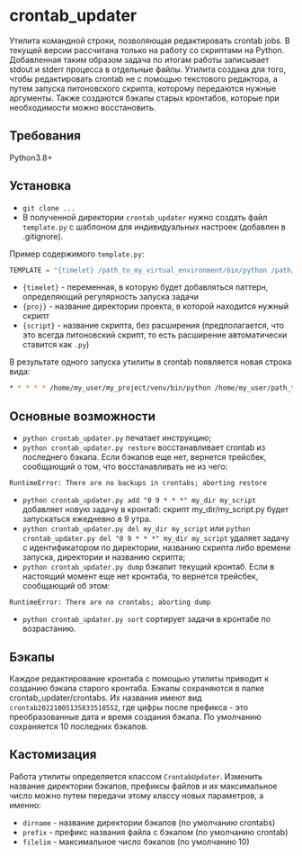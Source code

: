 # crontab_updater

Утилита командной строки, позволяющая редактировать crontab jobs. 
В текущей версии рассчитана только на работу со скриптами на Python. 
Добавленная таким образом задача по итогам работы записывает 
stdout и stderr процесса в отдельные файлы. Утилита создана для того, 
чтобы редактировать crontab не с помощью текстового редактора, 
а путем запуска питоновского скрипта, которому передаются нужные аргументы. Также 
создаются бэкапы старых кронтабов, которые при необходимости можно восстановить.

## Требования

Python3.8+

## Установка

* `git clone ...`
* В полученной директории `crontab_updater` нужно создать файл `template.py` 
с шаблоном для индивидуальных настроек (добавлен в .gitignore).

Пример содержимого `template.py`:
```python
TEMPLATE = "{timelet} /path_to_my_virtual_environment/bin/python /path/{proj}/{script}.py > /path/{proj}/{script}.log 2> path/{proj}/{script}.err\n"
```
* `{timelet}` - переменная, в которую будет добавляться паттерн, определяющий регулярность 
запуска задачи
* `{proj}` - название директории проекта, в которой находится нужный скрипт
* `{script}` - название скрипта, без расширения (предполагается, что это всегда 
питоновский скрипт, то есть расширение автоматически ставится как `.py`)

В результате одного запуска утилиты в сrontab появляется новая строка вида:
```bash
* * * * * /home/my_user/my_project/venv/bin/python /home/my_user/path_to_my_project/my_script.py > /home/my_user/path_to_my_project/my_script.log 2> /home/my_user/path_to_my_project/my_script.err
```

## Основные возможности

- `python crontab_updater.py` печатает инструкцию;
- `python crontab_updater.py restore` восстанавливает crontab из последнего бэкапа. Если бэкапов 
еще нет, вернется трейсбек, сообщающий о том, что восстанавливать не из чего:
```
RuntimeError: There are no backups in crontabs; aborting restore
```
- `python crontab_updater.py add "0 9 * * *" my_dir my_script` добавляет новую задачу в кронтаб: 
скрипт my_dir/my_script.py будет запускаться ежедневно в 9 утра. 
- `python crontab_updater.py del my_dir my_script` или 
`python crontab_updater.py del "0 9 * * *" my_dir my_script` удаляет задачу с идентификатором 
по директории, названию скрипта либо времени запуска, директории и названию скрипта;
- `python crontab_updater.py dump` бэкапит текущий кронтаб. Если в настоящий момент еще нет кронтаба, 
то вернется трейсбек, сообщающий об этом:
```
RuntimeError: There are no crontabs; aborting dump
```
- `python crontab_updater.py sort` сортирует задачи в кронтабе по возрастанию.

## Бэкапы

Каждое редактирование кронтаба с помощью утилиты приводит к созданию 
бэкапа старого кронтаба. Бэкапы сохраняются в папке crontab_updater/crontabs. Их названия 
имеют вид `crontab20221005135833518552`, где цифры после префикса - это преобразованные 
дата и время создания бэкапа. По умолчанию сохраняется 10 последних бэкапов.

## Кастомизация

Работа утилиты определяется классом `CrontabUpdater`. Изменить название директории бэкапов, 
префиксы файлов и их максимальное число можно путем передачи этому классу новых параметров, 
а именно:
- `dirname` - название директории бэкапов (по умолчанию crontabs)
- `prefix` - префикс названия файла с бэкапом (по умолчанию crontab)
- `filelim` - максимальное число бэкапов (по умолчанию 10)
